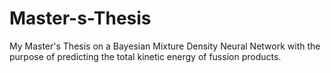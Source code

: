 # Master-s-Thesis
My Master's Thesis on a Bayesian Mixture Density Neural Network with the purpose of predicting the total kinetic energy of fussion products.
